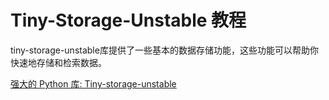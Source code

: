 # Tiny-Storage-Unstable 教程


<show-structure depth="3"/>

tiny-storage-unstable库提供了一些基本的数据存储功能，这些功能可以帮助你快速地存储和检索数据。


<seealso>
<category ref="ref_docs">
    <a href="https://mp.weixin.qq.com/s/Zt3WaJNDPKXhUh3e3NQ6BQ">强大的 Python 库: Tiny-storage-unstable</a>
</category>
<category ref="ref_github">
</category>
<category ref="ref_issues">
</category>
<category ref="ref_hf">
</category>
<category ref="ref_ms">
</category>
</seealso>

